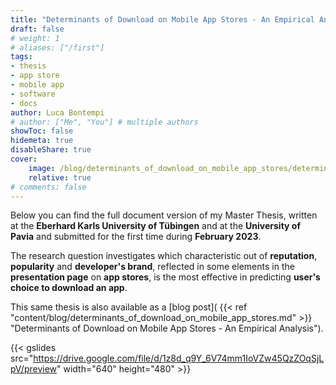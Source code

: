 ```yaml
---
title: "Determinants of Download on Mobile App Stores - An Empirical Analysis"
draft: false
# weight: 1
# aliases: ["/first"]
tags: 
- thesis
- app store
- mobile app
- software
- docs
author: Luca Bontempi
# author: ["Me", "You"] # multiple authors
showToc: false
hidemeta: true
disableShare: true
cover:
    image: /blog/determinants_of_download_on_mobile_app_stores/determinants_of_download_on_mobile_app_stores_1.webp
    relative: true
# comments: false
---
```


Below you can find the full document version of my Master Thesis, written at the **Eberhard Karls University of Tübingen** and at the **University of Pavia** and submitted for the first time during **February 2023**. 

The research question investigates which characteristic out of **reputation**, **popularity** and **developer's brand**, reflected in some elements in the **presentation page** on **app stores**, is the most effective in predicting **user's choice to download an app**.

This same thesis is also available as a [blog post]( {{< ref "content/blog/determinants_of_download_on_mobile_app_stores.md" >}} "Determinants of Download on Mobile App Stores - An Empirical Analysis").

{{< gslides src="https://drive.google.com/file/d/1z8d_q9Y_6V74mm1IoVZw45QzZOqSjLpV/preview" width="640" height="480" >}}